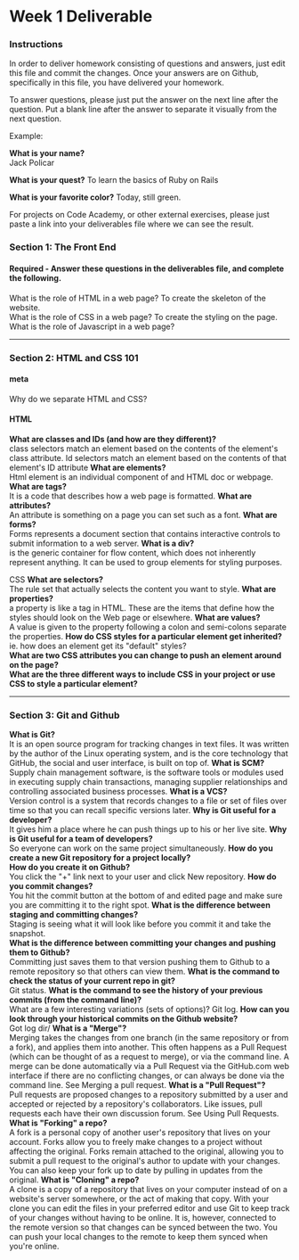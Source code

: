 # Week 1 Deliverable  

### Instructions  

In order to deliver homework consisting of questions and answers, just edit this file and commit the changes.  Once your answers are on Github, specifically in this file, you have delivered your homework.  
  
To answer questions, please just put the answer on the next line after the question.  Put a blank line after the answer to separate it visually from the next question.  

Example:  

**What is your name?**  
Jack Policar

**What is your quest?**  To learn the basics of Ruby on Rails
 

**What is your favorite color?**  Today, still green. 
  

For projects on Code Academy, or other external exercises, please just paste a link into your deliverables file where we can see the result.  

### Section 1: The Front End
#### Required - Answer these questions in the deliverables file, and complete the following. 
What is the role of HTML in a web page?  To create the skeleton of the website.   
What is the role of CSS in a web page?  To create the styling on the page. 
What is the role of Javascript in a web page?  

---

### Section 2: HTML and CSS 101

#### meta
Why do we separate HTML and CSS?  

#### HTML
**What are classes and IDs (and how are they different)?**  <br/> class selectors match an element based on the contents of the element's class attribute. Id selectors match an element based on the contents of that element's ID attribute
**What are elements?** <br/>Html element is an individual component of and HTML doc or webpage. 
**What are tags?**  <br/>It is a code that describes how a web page is formatted. 
**What are attributes?**  <br/>An attribute is something on a page you can set such as a font. 
**What are forms?**   <br/>Forms represents a document section that contains interactive controls to submit information to a web server.
**What is a div?**   <br/>is the generic container for flow content, which does not inherently represent anything. It can be used to group elements for styling purposes. 

CSS
**What are selectors?**   <br/>The rule set that actually selects the content you want to style.
**What are properties?**  <br/>a property is like a tag in HTML. These are the items that define how the styles should look on the Web page or elsewhere.
**What are values?**  <br/>A value is given to the property following a colon and semi-colons separate the properties.
**How do CSS styles for a particular element get inherited?** <br/>ie. how does an element get its "default" styles?  
**What are two CSS attributes you can change to push an element around on the page?**  
**What are the three different ways to include CSS in your project or use CSS to style a particular element?**  

---
### Section 3: Git and Github  
**What is Git?**  <br/>It is an open source program for tracking changes in text files. It was written by the author of the Linux operating system, and is the core technology that GitHub, the social and user interface, is built on top of.
**What is SCM?** <br/>Supply chain management software, is the software tools or modules used in executing supply chain transactions, managing supplier relationships and controlling associated business processes. 
**What is a VCS?**  <br/>Version control is a system that records changes to a file or set of files over time so that you can recall specific versions later.
**Why is Git useful for a developer?**  <br/>It gives him a place where he can push things up to his or her live site. 
**Why is Git useful for a team of developers?**  <br/>So everyone can work on the same project simultaneously. 
**How do you create a new Git repository for a project locally?**  
**How do you create it on Github?**  <br/>You click the "+" link next to your user and click New repository.
**How do you commit changes?**  <br/>You hit the commit button at the bottom of and edited page and make sure you are committing it to the right spot.
**What is the difference between staging and committing changes?** <br/>Staging is seeing what it will look like before you commit it and take the snapshot.   
**What is the difference between committing your changes and pushing them to Github?**  <br/>Committing just saves them to that version pushing them to Github to a remote repository so that others can view them. 
**What is the command to check the status of your current repo in git?**  <br/>Git status. 
**What is the command to see the history of your previous commits (from the command line)?**  <br/>What are a few interesting variations (sets of options)?  Git log. 
**How can you look through your historical commits on the Github website?**  <br/>Got log dir/ 
**What is a "Merge"?**  <br/>Merging takes the changes from one branch (in the same repository or from a fork), and applies them into another. This often happens as a Pull Request (which can be thought of as a request to merge), or via the command line. A merge can be done automatically via a Pull Request via the GitHub.com web interface if there are no conflicting changes, or can always be done via the command line. See Merging a pull request.
**What is a "Pull Request"?**  <br/>Pull requests are proposed changes to a repository submitted by a user and accepted or rejected by a repository's collaborators. Like issues, pull requests each have their own discussion forum. See Using Pull Requests.
**What is "Forking" a repo?** <br/>A fork is a personal copy of another user's repository that lives on your account. Forks allow you to freely make changes to a project without affecting the original. Forks remain attached to the original, allowing you to submit a pull request to the original's author to update with your changes. You can also keep your fork up to date by pulling in updates from the original. 
**What is "Cloning" a repo?**  <br/>A clone is a copy of a repository that lives on your computer instead of on a website's server somewhere, or the act of making that copy. With your clone you can edit the files in your preferred editor and use Git to keep track of your changes without having to be online. It is, however, connected to the remote version so that changes can be synced between the two. You can push your local changes to the remote to keep them synced when you're online.

